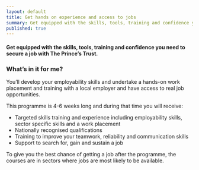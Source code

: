 ```yaml
---
layout: default
title: Get hands on experience and access to jobs
summary: Get equipped with the skills, tools, training and confidence you need to secure a job  with The Prince’s Trust
published: true
---
```


#### Get equipped with the skills, tools, training and confidence you need to secure a job  with The Prince’s Trust.

### What’s in it for me?

You’ll develop your employability skills and undertake a hands-on work placement and training with a local employer and have access to real job opportunities. 

This programme is 4-6 weeks long and during that time you will receive:

* Targeted skills training and experience including employability skills, sector specific skills and a work placement 
* Nationally recognised qualifications
* Training to improve your teamwork, reliability and communication skills
* Support to search for, gain and sustain a job

To give you the best chance of getting a job after the programme, the courses are in sectors where jobs are most likely to be available.
